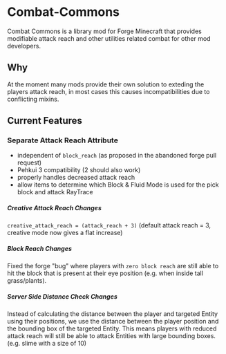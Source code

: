 # Combat-Commons
Combat Commons is a library mod for Forge Minecraft that provides modifiable attack reach and other utilities related combat for other mod developers.

## Why
At the moment many mods provide their own solution to exteding the players attack reach, in most cases this causes incompatibilities due to conflicting mixins.

## Current Features
### Separate Attack Reach Attribute
  - independent of `block_reach` (as proposed in the abandoned forge pull request)
  - Pehkui 3 compatibility (2 should also work)
  - properly handles decreased attack reach 
  - allow items to determine which Block & Fluid Mode is used for the pick block and attack RayTrace
 
##### Creative Attack Reach Changes
`creative_attack_reach = (attack_reach + 3)`  (default attack reach = 3, creative mode now gives a flat increase)

##### Block Reach Changes
Fixed the forge "bug" where players with `zero block reach` are still able to hit the block that is present at their eye position (e.g. when inside tall grass/plants).

##### Server Side Distance Check Changes
Instead of  calculating the distance between the player and targeted Entity using their positions, we use the distance between the player position and the bounding box of the targeted Entity. This means players with reduced attack reach will still be able to attack Entities with large bounding boxes. (e.g. slime with a size of 10)
